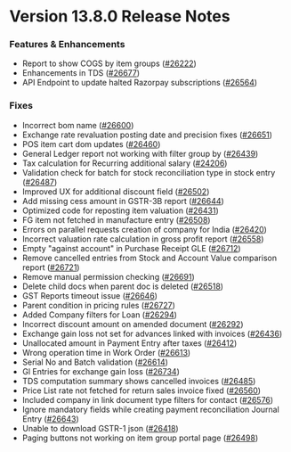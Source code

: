 # Version 13.8.0 Release Notes

### Features & Enhancements
- Report to show COGS by item groups ([#26222](https://github.com/frappe/psmnext/pull/26222))
- Enhancements in TDS ([#26677](https://github.com/frappe/psmnext/pull/26677))
- API Endpoint to update halted Razorpay subscriptions ([#26564](https://github.com/frappe/psmnext/pull/26564))

### Fixes
- Incorrect bom name ([#26600](https://github.com/frappe/psmnext/pull/26600))
- Exchange rate revaluation posting date and precision fixes ([#26651](https://github.com/frappe/psmnext/pull/26651))
- POS item cart dom updates ([#26460](https://github.com/frappe/psmnext/pull/26460))
- General Ledger report not working with filter group by ([#26439](https://github.com/frappe/psmnext/pull/26438))
- Tax calculation for Recurring additional salary ([#24206](https://github.com/frappe/psmnext/pull/24206))
- Validation check for batch for stock reconciliation type in stock entry ([#26487](https://github.com/frappe/psmnext/pull/26487))
- Improved UX for additional discount field ([#26502](https://github.com/frappe/psmnext/pull/26502))
- Add missing cess amount in GSTR-3B report ([#26644](https://github.com/frappe/psmnext/pull/26644))
- Optimized code for reposting item valuation ([#26431](https://github.com/frappe/psmnext/pull/26431))
- FG item not fetched in manufacture entry ([#26508](https://github.com/frappe/psmnext/pull/26508))
- Errors on parallel requests creation of company for India  ([#26420](https://github.com/frappe/psmnext/pull/26420))
- Incorrect valuation rate calculation in gross profit report ([#26558](https://github.com/frappe/psmnext/pull/26558))
- Empty "against account" in Purchase Receipt GLE ([#26712](https://github.com/frappe/psmnext/pull/26712))
- Remove cancelled entries from Stock and Account Value comparison report ([#26721](https://github.com/frappe/psmnext/pull/26721))
- Remove manual permission checking ([#26691](https://github.com/frappe/psmnext/pull/26691))
- Delete child docs when parent doc is deleted ([#26518](https://github.com/frappe/psmnext/pull/26518))
- GST Reports timeout issue ([#26646](https://github.com/frappe/psmnext/pull/26646))
- Parent condition in pricing rules ([#26727](https://github.com/frappe/psmnext/pull/26727))
- Added Company filters for Loan ([#26294](https://github.com/frappe/psmnext/pull/26294))
- Incorrect discount amount on amended document ([#26292](https://github.com/frappe/psmnext/pull/26292))
- Exchange gain loss not set for advances linked with invoices ([#26436](https://github.com/frappe/psmnext/pull/26436))
- Unallocated amount in Payment Entry after taxes ([#26412](https://github.com/frappe/psmnext/pull/26412))
- Wrong operation time in Work Order ([#26613](https://github.com/frappe/psmnext/pull/26613))
- Serial No and Batch validation ([#26614](https://github.com/frappe/psmnext/pull/26614))
- Gl Entries for exchange gain loss ([#26734](https://github.com/frappe/psmnext/pull/26734))
- TDS computation summary shows cancelled invoices ([#26485](https://github.com/frappe/psmnext/pull/26485))
- Price List rate not fetched for return sales invoice fixed ([#26560](https://github.com/frappe/psmnext/pull/26560))
- Included company in link document type filters for contact ([#26576](https://github.com/frappe/psmnext/pull/26576))
- Ignore mandatory fields while creating payment reconciliation Journal Entry ([#26643](https://github.com/frappe/psmnext/pull/26643))
- Unable to download GSTR-1 json ([#26418](https://github.com/frappe/psmnext/pull/26418))
- Paging buttons not working on item group portal page ([#26498](https://github.com/frappe/psmnext/pull/26498))
